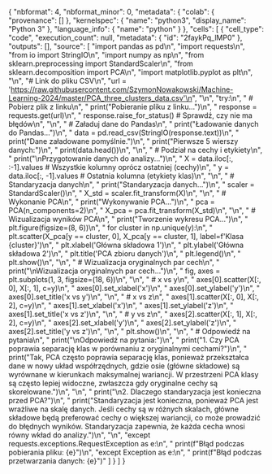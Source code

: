 {
  "nbformat": 4,
  "nbformat_minor": 0,
  "metadata": {
    "colab": {
      "provenance": []
    },
    "kernelspec": {
      "name": "python3",
      "display_name": "Python 3"
    },
    "language_info": {
      "name": "python"
    }
  },
  "cells": [
    {
      "cell_type": "code",
      "execution_count": null,
      "metadata": {
        "id": "2faykPq_lMP0"
      },
      "outputs": [],
      "source": [
        "import pandas as pd\n",
        "import requests\n",
        "from io import StringIO\n",
        "import numpy as np\n",
        "from sklearn.preprocessing import StandardScaler\n",
        "from sklearn.decomposition import PCA\n",
        "import matplotlib.pyplot as plt\n",
        "\n",
        "# Link do pliku CSV\n",
        "url = 'https://raw.githubusercontent.com/SzymonNowakowski/Machine-Learning-2024/master/PCA_three_clusters_data.csv'\n",
        "\n",
        "try:\n",
        "    # Pobierz plik z linku\n",
        "    print(\"Pobieranie pliku z linku...\")\n",
        "    response = requests.get(url)\n",
        "    response.raise_for_status()  # Sprawdź, czy nie ma błędów\n",
        "\n",
        "    # Załaduj dane do Pandas\n",
        "    print(\"Ładowanie danych do Pandas...\")\n",
        "    data = pd.read_csv(StringIO(response.text))\n",
        "    print(\"Dane załadowane pomyślnie.\")\n",
        "    print(\"Pierwsze 5 wierszy danych:\")\n",
        "    print(data.head())\n",
        "\n",
        "    # Podział na cechy i etykiety\n",
        "    print(\"\\nPrzygotowanie danych do analizy...\")\n",
        "    X = data.iloc[:, :-1].values  # Wszystkie kolumny oprócz ostatniej (cechy)\n",
        "    y = data.iloc[:, -1].values   # Ostatnia kolumna (etykiety klas)\n",
        "\n",
        "    # Standaryzacja danych\n",
        "    print(\"Standaryzacja danych...\")\n",
        "    scaler = StandardScaler()\n",
        "    X_std = scaler.fit_transform(X)\n",
        "\n",
        "    # Wykonanie PCA\n",
        "    print(\"Wykonywanie PCA...\")\n",
        "    pca = PCA(n_components=2)\n",
        "    X_pca = pca.fit_transform(X_std)\n",
        "\n",
        "    # Wizualizacja wyników PCA\n",
        "    print(\"Tworzenie wykresu PCA...\")\n",
        "    plt.figure(figsize=(8, 6))\n",
        "    for cluster in np.unique(y):\n",
        "        plt.scatter(X_pca[y == cluster, 0], X_pca[y == cluster, 1], label=f'Klasa {cluster}')\n",
        "    plt.xlabel('Główna składowa 1')\n",
        "    plt.ylabel('Główna składowa 2')\n",
        "    plt.title('PCA zbioru danych')\n",
        "    plt.legend()\n",
        "    plt.show()\n",
        "\n",
        "    # Wizualizacja oryginalnych par cech\n",
        "    print(\"\\nWizualizacja oryginalnych par cech...\")\n",
        "    fig, axes = plt.subplots(1, 3, figsize=(18, 6))\n",
        "\n",
        "    # x vs y\n",
        "    axes[0].scatter(X[:, 0], X[:, 1], c=y)\n",
        "    axes[0].set_xlabel('x')\n",
        "    axes[0].set_ylabel('y')\n",
        "    axes[0].set_title('x vs y')\n",
        "\n",
        "    # x vs z\n",
        "    axes[1].scatter(X[:, 0], X[:, 2], c=y)\n",
        "    axes[1].set_xlabel('x')\n",
        "    axes[1].set_ylabel('z')\n",
        "    axes[1].set_title('x vs z')\n",
        "\n",
        "    # y vs z\n",
        "    axes[2].scatter(X[:, 1], X[:, 2], c=y)\n",
        "    axes[2].set_xlabel('y')\n",
        "    axes[2].set_ylabel('z')\n",
        "    axes[2].set_title('y vs z')\n",
        "\n",
        "    plt.show()\n",
        "\n",
        "    # Odpowiedź na pytania\n",
        "    print(\"\\nOdpowiedź na pytania:\")\n",
        "    print(\"1. Czy PCA poprawia separację klas w porównaniu z oryginalnymi cechami?\")\n",
        "    print(\"Tak, PCA często poprawia separację klas, ponieważ przekształca dane w nowy układ współrzędnych, gdzie osie (główne składowe) są wyrównane w kierunkach maksymalnej wariancji. W przestrzeni PCA klasy są często lepiej widoczne, zwłaszcza gdy oryginalne cechy są skorelowane.\")\n",
        "\n",
        "    print(\"\\n2. Dlaczego standaryzacja jest konieczna przed PCA?\")\n",
        "    print(\"Standaryzacja jest konieczna, ponieważ PCA jest wrażliwe na skalę danych. Jeśli cechy są w różnych skalach, główne składowe będą preferować cechy o większej wariancji, co może prowadzić do błędnych wyników. Standaryzacja zapewnia, że każda cecha wnosi równy wkład do analizy.\")\n",
        "\n",
        "except requests.exceptions.RequestException as e:\n",
        "    print(f\"Błąd podczas pobierania pliku: {e}\")\n",
        "except Exception as e:\n",
        "    print(f\"Błąd podczas przetwarzania danych: {e}\")"
      ]
    }
  ]
}
